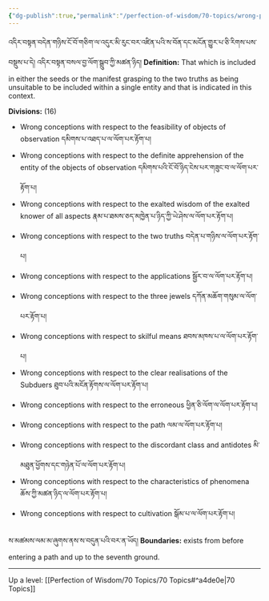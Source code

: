 ```yaml
---
{"dg-publish":true,"permalink":"/perfection-of-wisdom/70-topics/wrong-practices-to-be-eliminated-that-are-indicated-in-this-context/"}
---
```


འདིར་བསྟན་བདེན་གཉིས་ངོ་བོ་གཅིག་ལ་འདུར་མི་རུང་བར་འཛིན་པའི་ས་བོན་དང་མངོན་གྱུར་པ་ཅི་རིགས་པས་བསྡུས་པ་དེ། 
འདིར་བསྟན་བསལ་བྱ་ལོག་སྒྲུབ་ཀྱི་མཚན་ཉིད།
**Definition:** That which is included in either the seeds or the manifest grasping to the two truths as being unsuitable to be included within a single entity and that is indicated in this context.

**Divisions:** (16)
- Wrong conceptions with respect to the feasibility of objects of observation
  དམིགས་པ་འཐད་པ་ལ་ལོག་པར་རྟོག་པ།
- Wrong conceptions with respect to the definite apprehension of the entity of the objects of observation
  དམིགས་པའི་ངོ་བོ་ཉིད་ངེས་པར་གཟུང་བ་ལ་ལོག་པར་རྟོག་པ།
- Wrong conceptions with respect to the exalted wisdom of the exalted knower of all aspects
  རྣམ་པ་ཐམས་ཅད་མཁྱེན་པ་ཉིད་ཀྱི་ཡེ་ཤེས་ལ་ལོག་པར་རྟོག་པ།
- Wrong conceptions with respect to the two truths བདེན་པ་གཉིས་ལ་ལོག་པར་རྟོག་པ།
- Wrong conceptions with respect to the applications སྦྱོར་བ་ལ་ལོག་པར་རྟོག་པ།
- Wrong conceptions with respect to the three jewels དཀོན་མཆོག་གསུམ་ལ་ལོག་པར་རྟོག་པ།
- Wrong conceptions with respect to skilful means ཐབས་མཁས་པ་ལ་ལོག་པར་རྟོག་པ།
- Wrong conceptions with respect to the clear realisations of the Subduers ཐུབ་པའི་མངོན་རྟོགས་ལ་ལོག་པར་རྟོག་པ།
- Wrong conceptions with respect to the erroneous  ཕྱིན་ཅི་ལོག་ལ་ལོག་པར་རྟོག་པ།
- Wrong conceptions with respect to the path ལམ་ལ་ལོག་པར་རྟོག་པ།
- Wrong conceptions with respect to the discordant class and antidotes མི་མཐུན་ཕྱོགས་དང་གཉེན་པོ་ལ་ལོག་པར་རྟོག་པ།
- Wrong conceptions with respect to the characteristics of phenomena ཆོས་ཀྱི་མཚན་ཉིད་ལ་ལོག་པར་རྟོག་པ།
- Wrong conceptions with respect to cultivation སྒོམ་པ་ལ་ལོག་པར་རྟོག་པ།

ས་མཚམས་ལམ་མ་ཞུགས་ནས་ས་བདུན་པའི་བར་ན་ཡོད།
**Boundaries:** exists from before entering a path and up to the seventh ground.

---
Up a level: [[Perfection of Wisdom/70 Topics/70 Topics#^a4de0e\|70 Topics]]